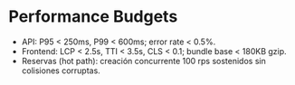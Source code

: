 # Performance Budgets

- API: P95 < 250ms, P99 < 600ms; error rate < 0.5%.
- Frontend: LCP < 2.5s, TTI < 3.5s, CLS < 0.1; bundle base < 180KB gzip.
- Reservas (hot path): creación concurrente 100 rps sostenidos sin colisiones corruptas.
